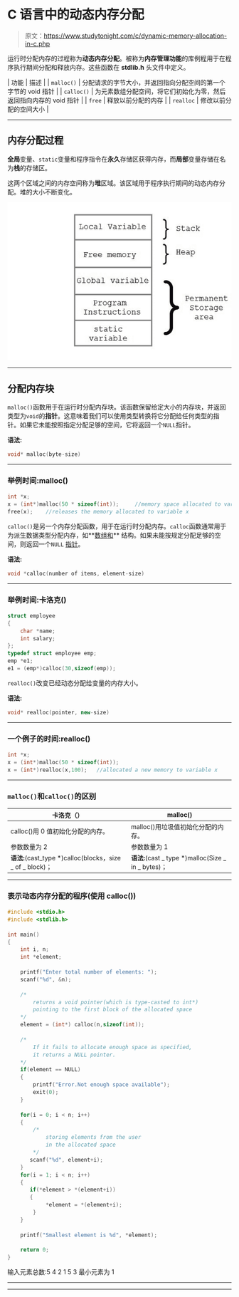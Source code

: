 # C 语言中的动态内存分配

> 原文：<https://www.studytonight.com/c/dynamic-memory-allocation-in-c.php>

运行时分配内存的过程称为**动态内存分配**。被称为**内存管理功能**的库例程用于在程序执行期间分配和释放内存。这些函数在 **stdlib.h** 头文件中定义。

| 功能 | 描述 |
| `malloc()` | 分配请求的字节大小，并返回指向分配空间的第一个字节的 void 指针 |
| `calloc()` | 为元素数组分配空间，将它们初始化为零，然后返回指向内存的 void 指针 |
| `free` | 释放以前分配的内存 |
| `realloc` | 修改以前分配的空间大小 |

* * *

## 内存分配过程

**全局**变量、`static`变量和程序指令在**永久**存储区获得内存，而**局部**变量存储在名为**栈**的存储区。

这两个区域之间的内存空间称为**堆**区域。该区域用于程序执行期间的动态内存分配。堆的大小不断变化。

![dynamic memory allocation in c](img/78e5fd721e416df3c78b7260668f1384.png)

* * *

## 分配内存块

`malloc()`函数用于在运行时分配内存块。该函数保留给定大小的内存块，并返回类型为`void`的**指针**。这意味着我们可以使用类型转换将它分配给任何类型的指针。如果它未能按照指定分配足够的空间，它将返回一个`NULL`指针。

**语法:**

```cpp
void* malloc(byte-size)
```

* * *

### 举例时间:malloc()

```cpp
int *x;
x = (int*)malloc(50 * sizeof(int));     //memory space allocated to variable x
free(x);    //releases the memory allocated to variable x
```

`calloc()`是另一个内存分配函数，用于在运行时分配内存。`calloc`函数通常用于为派生数据类型分配内存，如**[数组和](structures-in-c.php)** 结构。如果未能按规定分配足够的空间，则返回一个`NULL` [指针](pointers-in-c.php)。

**语法:**

```cpp
void *calloc(number of items, element-size)
```

* * *

### 举例时间:卡洛克()

```cpp
struct employee
{
    char *name;
    int salary;
};
typedef struct employee emp;
emp *e1;
e1 = (emp*)calloc(30,sizeof(emp));
```

`realloc()`改变已经动态分配给变量的内存大小。

**语法:**

```cpp
void* realloc(pointer, new-size)
```

* * *

### 一个例子的时间:realloc()

```cpp
int *x;
x = (int*)malloc(50 * sizeof(int));
x = (int*)realloc(x,100);   //allocated a new memory to variable x
```

* * *

### `malloc()`和`calloc()`的区别

| 卡洛克（） | malloc() |
| --- | --- |
| calloc()用 0 值初始化分配的内存。 | malloc()用垃圾值初始化分配的内存。 |
| 参数数量为 2 | 参数数量为 1 |
| **语法:**(cast_type *)calloc(blocks，size _ of _ block)； | **语法:**(cast _ type *)malloc(Size _ in _ bytes)； |

* * *

### 表示动态内存分配的程序(使用 calloc())

```cpp
#include <stdio.h>
#include <stdlib.h>

int main()
{
    int i, n;
    int *element;

    printf("Enter total number of elements: ");
    scanf("%d", &n);

    /*
        returns a void pointer(which is type-casted to int*)
        pointing to the first block of the allocated space
    */
    element = (int*) calloc(n,sizeof(int)); 

    /*
        If it fails to allocate enough space as specified, 
        it returns a NULL pointer.
    */
    if(element == NULL) 
    {
        printf("Error.Not enough space available");
        exit(0);
    }

    for(i = 0; i < n; i++)
    {
        /*
            storing elements from the user 
            in the allocated space
        */
       scanf("%d", element+i); 
    }
    for(i = 1; i < n; i++)
    {
       if(*element > *(element+i))
       {
            *element = *(element+i);
        }
    }

    printf("Smallest element is %d", *element);

    return 0;
}
```

输入元素总数:5 4 2 1 5 3 最小元素为 1

* * *

* * *